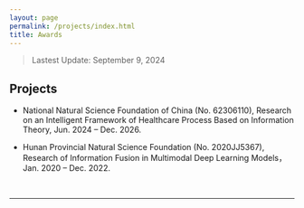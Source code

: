 ```yaml
---
layout: page
permalink: /projects/index.html
title: Awards
---
```


> Lastest Update: September 9, 2024 &nbsp; 


## Projects

- National Natural Science Foundation of China (No. 62306110), Research on an Intelligent Framework of Healthcare Process Based on Information Theory, Jun. 2024 – Dec. 2026.
- Hunan Provincial Natural Science Foundation (No. 2020JJ5367), Research of Information Fusion in Multimodal Deep Learning Models，Jan. 2020 – Dec. 2022.

  <br>


---

